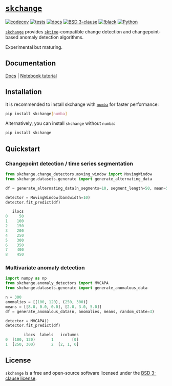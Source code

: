 # [`skchange`](https://skchange.readthedocs.io/en/latest/)

[![codecov](https://codecov.io/gh/NorskRegnesentral/skchange/graph/badge.svg?token=QSS3AY45KY)](https://codecov.io/gh/NorskRegnesentral/skchange)
[![tests](https://github.com/NorskRegnesentral/skchange/actions/workflows/tests.yaml/badge.svg)](https://github.com/NorskRegnesentral/skchange/actions/workflows/tests.yaml)
[![docs](https://readthedocs.org/projects/skchange/badge/?version=latest)](https://skchange.readthedocs.io/en/latest/?badge=latest)
[![BSD 3-clause](https://img.shields.io/badge/License-BSD%203--Clause-blue.svg)](https://github.com/sktime/sktime/blob/main/LICENSE)
[![!black](https://img.shields.io/badge/code%20style-black-000000.svg)](https://github.com/psf/black)
[![Python](https://img.shields.io/pypi/pyversions/skchange)](https://pypi.org/project/skchange/)

[`skchange`]((https://skchange.readthedocs.io/en/latest/)) provides [`sktime`](https://www.sktime.net/)-compatible change detection and changepoint-based anomaly detection algorithms.

Experimental but maturing.

## Documentation
[Docs](https://skchange.readthedocs.io/) | [Notebook tutorial](https://github.com/sktime/sktime-tutorial-pydata-global-2024)


## Installation
It is recommended to install skchange with [`numba`](https://numba.readthedocs.io/en/stable/) for faster performance:
```sh
pip install skchange[numba]
```

Alternatively, you can install `skchange` without `numba`:
```sh
pip install skchange
```

## Quickstart

### Changepoint detection / time series segmentation
```python
from skchange.change_detectors.moving_window import MovingWindow
from skchange.datasets.generate import generate_alternating_data

df = generate_alternating_data(n_segments=10, segment_length=50, mean=5, random_state=1)

detector = MovingWindow(bandwidth=10)
detector.fit_predict(df)
```
```python
   ilocs
0     50
1    100
2    150
3    200
4    250
5    300
6    350
7    400
8    450
```

### Multivariate anomaly detection
```python
import numpy as np
from skchange.anomaly_detectors import MVCAPA
from skchange.datasets.generate import generate_anomalous_data

n = 300
anomalies = [(100, 120), (250, 300)]
means = [[8.0, 0.0, 0.0], [2.0, 3.0, 5.0]]
df = generate_anomalous_data(n, anomalies, means, random_state=3)

detector = MVCAPA()
detector.fit_predict(df)
```
```python
        ilocs  labels   icolumns
0  [100, 120)       1        [0]
1  [250, 300)       2  [2, 1, 0]
```


<!-- Optional dependencies:
- Penalty tuning: `optuna` >= 3.1.1
- Plotting: `plotly` >= 5.13.0. -->


## License

`skchange` is a free and open-source software licensed under the [BSD 3-clause license](https://github.com/NorskRegnesentral/skchange/blob/main/LICENSE).
